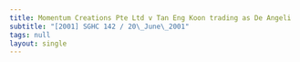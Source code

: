 ```yaml
---
title: Momentum Creations Pte Ltd v Tan Eng Koon trading as De Angeli
subtitle: "[2001] SGHC 142 / 20\_June\_2001"
tags: null
layout: single
---
```


